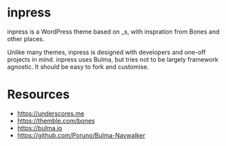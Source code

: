 inpress
===

inpress is a WordPress theme based on _s, with inspration from Bones and other places.

Unlike many themes, inpress is designed with developers and one-off projects in mind. inpress uses Bulma, but tries not to be largely framework agnostic. It should be easy to fork and customise.

Resources
==

* https://underscores.me
* https://themble.com/bones
* https://bulma.io
* https://github.com/Poruno/Bulma-Navwalker
